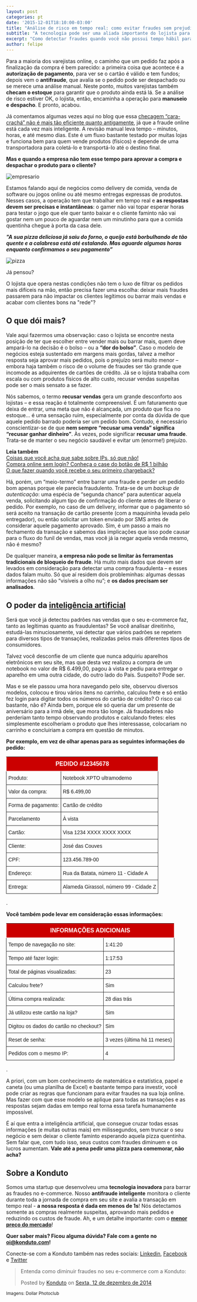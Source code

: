 ```yaml
---
layout: post
categories: pt		
date: '2015-12-01T18:10:00-03:00'
title: "Análise de risco em tempo real: como evitar fraudes sem prejudicar o bom cliente?"		
subtitle: "A tecnologia pode ser uma aliada importante do lojista para uma tomada de decisão tão importante"
excerpt: "Como detectar fraudes quando você não possui tempo hábil para revisar uma compra suspeita?"		
author: felipe		
---
```


Para a maioria dos varejistas online, o caminho que um pedido faz após a finalização da compra é bem parecido: a primeira coisa que acontece é a **autorização de pagamento**, para ver se o cartão é válido e tem fundos; depois vem o **antifraude**, que avalia se o pedido pode ser despachado ou se merece uma análise manual. Neste ponto, muitos varejistas também **checam o estoque** para garantir que o produto ainda está lá. Se a análise de risco estiver OK, o lojista, então, encaminha a operação para **manuseio e despacho**. E pronto, acabou.

Já comentamos algumas vezes aqui no blog que essa [checagem “cara-crachá” não é mais tão eficiente quanto antigamente](http://blog.konduto.com/pt/2014/10/porque-checar-apenas-nome-e-cpf-ja-nao-e-suficiente-na-analise-manual/), já que a fraude online está cada vez mais inteligente. A revisão manual leva tempo – minutos, horas, e até mesmo dias. Este é um fluxo bastante testado por muitas lojas e funciona bem para quem vende produtos (físicos) e depende de uma transportadora para coletá-lo e transportá-lo até o destino final. 

**Mas e quando a empresa não tem esse tempo para aprovar a compra e despachar o produto para o cliente?**

![empresario](/images/151201-empresario-relogios.jpg)

Estamos falando aqui de negócios como delivery de comida, venda de software ou jogos online ou até mesmo entregas expressas de produtos. Nesses casos, a operação tem que trabalhar em tempo real e **as respostas devem ser precisas e instantâneas**: o gamer não vai topar esperar horas para testar o jogo que ele quer tanto baixar e o cliente faminto não vai gostar nem um pouco de aguardar nem um minutinho para que a comida quentinha chegue à porta da casa dele.

**_"A sua pizza deliciosa já saiu do forno, o queijo está borbulhando de tão quente e a calabresa está até estalando. Mas aguarde algumas horas enquanto confirmamos o seu pagamento”_**

![pizza](/images/151201-pizza.jpg)

Já pensou?

O lojista que opera nestas condições não tem o luxo de filtrar os pedidos mais difíceis na mão, então precisa fazer uma escolha: deixar mais fraudes passarem para não impactar os clientes legítimos ou barrar mais vendas e acabar com clientes bons na "rede"?

## O que dói mais?

Vale aqui fazermos uma observação: caso o lojista se encontre nesta posição de ter que escolher entre vender mais ou barrar mais, quem deve ampará-lo na decisão é o bolso – ou a **“dor do bolso”**. Caso o modelo de negócios esteja sustentado em margens mais gordas, talvez a melhor resposta seja aprovar mais pedidos, pois o prejuízo será muito menor – embora haja também o risco de o volume de fraudes ser tão grande que incomode as adquirentes de cartões de crédito. Já se o lojista trabalha com escala ou com produtos físicos de alto custo, recusar vendas suspeitas pode ser o mais sensato a se fazer.

Nós sabemos, o termo **recusar vendas** gera um grande desconforto aos lojistas – e essa reação é totalmente compreensível. É um faturamento que deixa de entrar, uma meta que não é alcançada, um produto que fica no estoque... é uma sensação ruim, especialmente por conta da dúvida de que aquele pedido barrado poderia ser um pedido bom. Contudo, é necessário conscientizar-se de que **nem sempre “recusar uma venda” significa “recusar ganhar dinheiro”**. Às vezes, pode significar **recusar uma fraude**. Trata-se de manter o seu negócio saudável e evitar um (enorme!) prejuízo.

**Leia também**  
[Coisas que você acha que sabe sobre IPs, só que não!](http://blog.konduto.com/pt/2015/04/coisas-que-voce-acha-que-sabe-sobre-ips-sqn?utm_source=konduto&utm_medium=blog&utm_campaign=conteudo)  
[Compra online sem login? Conheça o case do botão de R$ 1 bilhão](http://blog.konduto.com/pt/2015/01/tinha-uma-senha-no-meio-do-caminho?utm_source=konduto&utm_medium=blog&utm_campaign=conteudo)  
[O que fazer quando você recebe o seu primeiro chargeback?](http://blog.konduto.com/pt/2014/09/o-que-fazer-quando-recebe-o-primeiro-chargeback?utm_source=konduto&utm_medium=blog&utm_campaign=conteudo)

Há, porém, um “meio-termo” entre barrar uma fraude e perder um pedido bom apenas porque ele parecia fraudulento. Trata-se de um _backup de autenticação_: uma espécia de “segunda chance” para autenticar aquela venda, solicitando algum tipo de confirmação do cliente antes de liberar o pedido. Por exemplo, no caso de um delivery, informar que o pagamento só será aceito na transação de cartão presente (com a maquininha levada pelo entregador), ou então solicitar um token enviado por SMS antes de considerar aquele pagamento aprovado. Sim, é um passo a mais no fechamento da transação e sabemos das implicações que isso pode causar para o fluxo do funil de vendas, mas você já ia negar aquela venda mesmo, não é mesmo?

De qualquer maneira, **a empresa não pode se limitar às ferramentas tradicionais de bloqueio de fraude**. Há muito mais dados que devem ser levados em consideração para detectar uma compra fraudulenta – e esses dados falam muito. Só que aí residem dois probleminhas: algumas dessas informações não são “visíveis a olho nu”; e **os dados precisam ser analisados**.

## O poder da [inteligência artificial](http://blog.konduto.com/pt/2015/01/afinal-o-que-e-machine-learning?utm_source=konduto&utm_medium=blog&utm_campaign=conteudo)

Será que você já detectou padrões nas vendas que o seu e-commerce faz, tanto as legítimas quanto as fraudulentas? Se você analisar direitinho, estudá-las minuciosamente, vai detectar que vários padrões se repetem para diversos tipos de transações, realizadas pelos mais diferentes tipos de consumidores.

Talvez você desconfie de um cliente que nunca adquiriu aparelhos eletrônicos em seu site, mas que desta vez realizou a compra de um notebook no valor de R$ 6.499,00, pagou à vista e pediu para entregar o aparelho em uma outra cidade, do outro lado do País. Suspeito? Pode ser.

Mas e se ele passou uma hora navegando pelo site, observou diversos modelos, colocou e tirou vários itens no carrinho, calculou frete e só então fez login para digitar todos os números do cartão de crédito? O risco cai bastante, não é? Ainda bem, porque ele só queria dar um presente de aniversário para a irmã dele, que mora tão longe. Já fraudadores não perderiam tanto tempo observando produtos e calculando fretes: eles simplesmente escolheriam o produto que lhes interessasse, colocariam no carrinho e concluiriam a compra em questão de minutos.

**Por exemplo, em vez de olhar apenas para as seguintes informações do pedido:**

<style type="text/css">
.tg  {border-collapse:collapse;border-spacing:0;}
.tg td{font-family:Arial, sans-serif;font-size:14px;padding:10px 5px;border-style:solid;border-width:1px;overflow:hidden;word-break:normal;}
.tg th{font-family:Arial, sans-serif;font-size:14px;font-weight:normal;padding:10px 5px;border-style:solid;border-width:1px;overflow:hidden;word-break:normal;}
.tg .tg-b3s2{font-weight:bold;font-size:16px;background-color:#cb0000;color:#ffffff;text-align:center;vertical-align:top}
.tg .tg-yw4l{vertical-align:top}
</style>
<table class="tg">
  <tr>
    <th class="tg-b3s2" colspan="2">PEDIDO #12345678</th>
  </tr>
  <tr>
    <td class="tg-031e">Produto:</td>
    <td class="tg-031e">Notebook XPTO ultramoderno</td>
  </tr>
  <tr>
    <td class="tg-031e">Valor da compra:</td>
    <td class="tg-031e">R$ 6.499,00</td>
  </tr>
  <tr>
    <td class="tg-031e">Forma de pagamento:</td>
    <td class="tg-031e">Cartão de crédito</td>
  </tr>
  <tr>
    <td class="tg-031e">Parcelamento</td>
    <td class="tg-031e">À vista</td>
  </tr>
  <tr>
    <td class="tg-031e">Cartão:</td>
    <td class="tg-031e">Visa 1234 XXXX XXXX XXXX</td>
  </tr>
  <tr>
    <td class="tg-yw4l">Cliente:</td>
    <td class="tg-yw4l">José das Couves</td>
  </tr>
  <tr>
    <td class="tg-yw4l">CPF:</td>
    <td class="tg-yw4l">123.456.789-00</td>
  </tr>
  <tr>
    <td class="tg-yw4l">Endereço:</td>
    <td class="tg-yw4l">Rua da Batata, número 11 - Cidade A</td>
  </tr>
  <tr>
    <td class="tg-yw4l">Entrega:</td>
    <td class="tg-yw4l">Alameda Girassol, número 99 - Cidade Z</td>
  </tr>
</table>  
.

**Você também pode levar em consideração essas informações:**

<style type="text/css">
.tg  {border-collapse:collapse;border-spacing:0;}
.tg td{font-family:Arial, sans-serif;font-size:14px;padding:10px 5px;border-style:solid;border-width:1px;overflow:hidden;word-break:normal;}
.tg th{font-family:Arial, sans-serif;font-size:14px;font-weight:normal;padding:10px 5px;border-style:solid;border-width:1px;overflow:hidden;word-break:normal;}
.tg .tg-ubeq{font-weight:bold;font-size:16px;background-color:#cb0000;color:#ffffff;text-align:center;vertical-align:top}
.tg .tg-yw4l{vertical-align:top}
@media screen and (max-width: 767px) {.tg {width: auto !important;}.tg col {width: auto !important;}.tg-wrap {overflow-x: auto;-webkit-overflow-scrolling: touch;}}</style>
<div class="tg-wrap"><table class="tg">
  <tr>
    <th class="tg-ubeq" colspan="2">INFORMAÇÕES ADICIONAIS</th>
  </tr>
  <tr>
    <td class="tg-031e">Tempo de navegação no site: </td>
    <td class="tg-031e">1:41:20</td>
  </tr>
  <tr>
    <td class="tg-031e">Tempo até fazer login:</td>
    <td class="tg-031e">1:17:53</td>
  </tr>
  <tr>
    <td class="tg-031e">Total de páginas visualizadas:</td>
    <td class="tg-031e">23</td>
  </tr>
  <tr>
    <td class="tg-031e">Calculou frete?</td>
    <td class="tg-031e">Sim</td>
  </tr>
  <tr>
    <td class="tg-031e">Última compra realizada:</td>
    <td class="tg-031e">28 dias trás</td>
  </tr>
  <tr>
    <td class="tg-yw4l">Já utilizou este cartão na loja?</td>
    <td class="tg-yw4l">Sim</td>
  </tr>
  <tr>
    <td class="tg-yw4l">Digitou os dados do cartão no checkout?</td>
    <td class="tg-yw4l">Sim</td>
  </tr>
  <tr>
    <td class="tg-yw4l">Reset de senha:</td>
    <td class="tg-yw4l">3 vezes (última há 11 meses)</td>
  </tr>
  <tr>
    <td class="tg-yw4l">Pedidos com o mesmo IP: </td>
    <td class="tg-yw4l">4</td>
  </tr>
</table></div>  
.

A priori, com um bom conhecimento de matemática e estatística, papel e caneta (ou uma planilha de Excel) e bastante tempo para investir, você pode criar as regras que funcionam para evitar fraudes na sua loja online. Mas fazer com que esse modelo se aplique para todas as transações e as respostas sejam dadas em tempo real torna essa tarefa humanamente impossível.

É aí que entra a inteligência artificial, que consegue cruzar todas essas informações (e muitas outras mais) em milissegundos, sem truncar o seu negócio e sem deixar o cliente faminto esperando aquela pizza quentinha. Sem falar que, com tudo isso, seus custos com fraudes diminuem e os lucros aumentam. **Vale até a pena pedir uma pizza para comemorar, não acha?**

## Sobre a Konduto

Somos uma startup que desenvolveu uma **tecnologia inovadora** para barrar as fraudes no e-commerce. Nosso **antifraude inteligente** monitora o cliente durante toda a jornada de compra em seu site e avalia a transação em tempo real - **a nossa resposta é dada em menos de 1s**! Nós detectamos somente as compras realmente suspeitas, aprovando mais pedidos e reduzindo os custos de fraude. Ah, e um detalhe importante: com o **[menor preço do mercado](https://www.konduto.com/pt/pricing?utm_source=konduto&utm_medium=blog&utm_campaign=conteudo)**! 

**Quer saber mais? Ficou alguma dúvida? Fale com a gente no [oi@konduto.com](mailto:oi@konduto.com)!**	

Conecte-se com a Konduto também nas redes sociais: [Linkedin](https://www.linkedin.com/company/konduto), [Facebook](https://www.facebook.com/konduto) e [Twitter](https://twitter.com/KondutoBR)  

<div id="fb-root"></div><script>(function(d, s, id) {  var js, fjs = d.getElementsByTagName(s)[0];  if (d.getElementById(id)) return;  js = d.createElement(s); js.id = id;  js.src = "//connect.facebook.net/pt_BR/sdk.js#xfbml=1&version=v2.3";  fjs.parentNode.insertBefore(js, fjs);}(document, 'script', 'facebook-jssdk'));</script><div class="fb-post" data-href="https://www.facebook.com/konduto/videos/613187352119217/" data-width="650"><div class="fb-xfbml-parse-ignore"><blockquote cite="https://www.facebook.com/konduto/videos/613187352119217/"><p>Entenda como diminuir fraudes no seu e-commerce com a Konduto:</p>Posted by <a href="https://www.facebook.com/konduto/">Konduto</a> on&nbsp;<a href="https://www.facebook.com/konduto/videos/613187352119217/">Sexta, 12 de dezembro de 2014</a></blockquote></div></div>

<small>Imagens: Dollar Photoclub</small>
